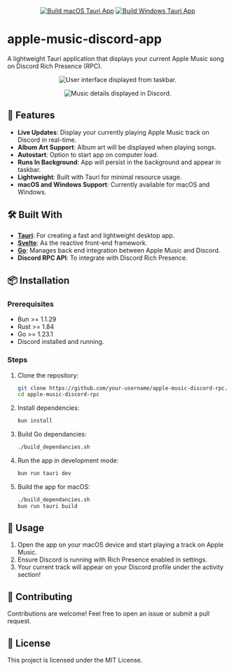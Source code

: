 
<div align="center">

[![Build macOS Tauri App](https://github.com/tsliger/apple-music-discord-app/actions/workflows/macos-tauri.yml/badge.svg)](https://github.com/tsliger/apple-music-discord-app/actions/workflows/macos-tauri.yml)
[![Build Windows Tauri App](https://github.com/tsliger/apple-music-discord-app/actions/workflows/windows-tauri.yml/badge.svg)](https://github.com/tsliger/apple-music-discord-app/actions/workflows/windows-tauri.yml)

</div>

# apple-music-discord-app

A lightweight Tauri application that displays your current Apple Music song on Discord Rich Presence (RPC).

<p align="center"> <img src="https://i.imgur.com/I2oasJK.png" alt="User interface displayed from taskbar." /> </p>
<p align="center"> <img src="https://i.imgur.com/o1ovQCH.png" alt="Music details displayed in Discord." /> </p>


## 🚀 Features

-   **Live Updates**: Display your currently playing Apple Music track on Discord in real-time.
-   **Album Art Support**: Album art will be displayed when playing songs.
-   **Autostart**: Option to start app on computer load.
-   **Runs In Background**: App will persist in the background and appear in taskbar.
-   **Lightweight**: Built with Tauri for minimal resource usage.
-   **macOS and Windows Support**: Currently available for macOS and Windows.

## 🛠️ Built With

-   **[Tauri](https://tauri.app/)**: For creating a fast and lightweight desktop app.
-   **[Svelte](https://svelte.dev/)**: As the reactive front-end framework.
-   **[Go](https://go.dev/)**: Manages back end integration between Apple Music and Discord.
-   **Discord RPC API**: To integrate with Discord Rich Presence.

## 📦 Installation

### Prerequisites

-   Bun >= 1.1.29
-   Rust >= 1.84
-   Go >= 1.23.1
-   Discord installed and running.
### Steps

1.  Clone the repository:

    ```bash
    git clone https://github.com/your-username/apple-music-discord-rpc.git
    cd apple-music-discord-rpc
    ```

2.  Install dependencies:
	 ```bash
    bun install
    ```
3.  Build Go dependancies:
	  ```bash
    ./build_dependancies.sh
    ```
5.  Run the app in development mode:

    ```bash
    bun run tauri dev
    ```

6.  Build the app for macOS:

    ```bash
    ./build_dependancies.sh
    bun run tauri build
    ```
## 📖 Usage

1.  Open the app on your macOS device and start playing a track on Apple Music.
2.  Ensure Discord is running with Rich Presence enabled in settings.
3.  Your current track will appear on your Discord profile under the activity section!

## 🤝 Contributing

Contributions are welcome! Feel free to open an issue or submit a pull request.

## 📝 License

This project is licensed under the MIT License.
